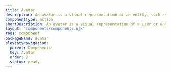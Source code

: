 ```yaml
---
title: Avatar
description: An avatar is a visual representation of an entity, such as a user or an organization.
componentType: action
shortDescription: An avatar is a visual representation of a user or entity.
layout: "components/components.njk"
tags: component
packageName: avatar
eleventyNavigation:
  parent: Components
  key: Avatar
  order: 2
  status: ready
---
```



